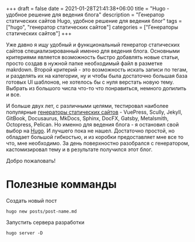+++ 
draft = false
date = 2021-01-28T21:41:38+06:00
title = "Hugo - удобное решение для ведения блога"
description = "Генератор статических сайтов Hugo, удобное решение для ведения блог"
tags = ["hugo", "генератор статических сайтов"]
categories = ["Генераторы статических сайтов"]
+++

Уже давно я ищу удобный и функциональный генератор статических сайтов специализированный именно для ведения блога. 
Основными критериями является возможность быстро добавлять новые статьи, просто создав в нужной папке необходимый файл в разметке makrdown. Второй критерий - это возможность искать записи по тегам, и разделять их на категории, ну и чтобы была достаточно большая база готовых UI шаблонов, не хотелось бы с нуля верстать новую тему. Выбрать из большого числа что-то что понравиться, немного допилить и все.   

И больше двух лет, с различными целями, тестировал наиболее популярные [генераторы статических сайтов](https://jamstack.org/generators/) - VuePress, Scully, Jekyll, GitBook, Docusaurus, MkDocs, Sphinx, DocFX, Gatsby, Metalsmith, Octopress, Pelican. Но именно для ведения блога - я остановил свой выбор на [Hugo](https://gohugo.io/). И лучшего пока не нашел. Достаточно простой, но обладает большой гибкостью, и из коробки предоставляет мне все то что, мне необходимо. За день поверхностно разобрался с генератором, кастомизировал тему и в результате получился этот блог. 

Добро пожаловать!

# Полезные комманды
Создать новый пост
```
hugo new posts/post-name.md
```

Запустить сервера разработки
```
hugo server -D
```


